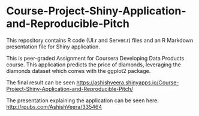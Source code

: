 # Course-Project-Shiny-Application-and-Reproducible-Pitch


This repository contains R code (UI.r and Server.r) files and an R Markdown presentation file for Shiny application. 

This is peer-graded Assignment for Coursera Developing Data Products course. This application predicts the price of diamonds,
leveraging the diamonds dataset which comes with the ggplot2 package.

The final result can be seen https://ashishveera.shinyapps.io/Course-Project-Shiny-Application-and-Reproducible-Pitch/

The presentation explaining the application can be seen here:
http://rpubs.com/AshishVeera/335464
